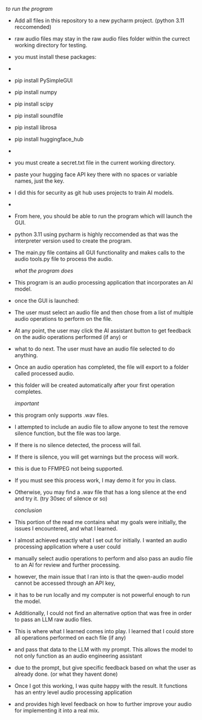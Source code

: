  *to run the program*


- Add all files in this repository to a new pycharm project. (python 3.11 reccomended)
- raw audio files may stay in the raw audio files folder within the currect working directory for testing. 

- you must install these packages:
- 
- pip install PySimpleGUI
- pip install numpy
- pip install scipy
- pip install soundfile
- pip install librosa
- pip install huggingface_hub
- 
- you must create a secret.txt file in the current working directory.
- paste your hugging face API key there with no spaces or variable names, just the key.
- I did this for security as git hub uses projects to train AI models.
-
- From here, you should be able to run the program which will launch the GUI.

- python 3.11 using pycharm is highly reccomended as that was the interpreter version used to create the program.

- The main.py file contains all GUI functionality and makes calls to the audio tools.py file to process the audio. 

  *what the program does*

- This program is an audio processing application that incorporates an AI model.
- once the GUI is launched:
- The user must select an audio file and then chose from a list of multiple audio operations to perform on the file.
- At any point, the user may click the AI assistant button to get feedback on the audio operations performed (if any) or
- what to do next. The user must have an audio file selected to do anything.
- Once an audio operation has completed, the file will export to a folder called processed audio.
- this folder will be created automatically after your first operation completes.

  *important*
- this program only supports .wav files. 
- I attempted to include an audio file to allow anyone to test the remove silence function, but the file was too large.
- If there is no silence detected, the process will fail.
- If there is silence, you will get warnings but the process will work.
- this is due to FFMPEG not being supported.
- If you must see this process work, I may demo it for you in class.
- Otherwise, you may find a .wav file that has a long silence at the end and try it. (try 30sec of silence or so)

  *conclusion*
- This portion of the read me contains what my goals were initially, the issues I encountered, and what I learned.

- I almost achieved exactly what I set out for initially. I wanted an audio processing application where a user could
- manually select audio operations to perform and also pass an audio file to an AI for review and further processing.
- however, the main issue that I ran into is that the qwen-audio model cannot be accessed through an API key,
- it has to be run locally and my computer is not powerful enough to run the model.
- Additionally, I could not find an alternative option that was free in order to pass an LLM raw audio files.

- This is where what I learned comes into play. I learned that I could store all operations performed on each file (if any)
- and pass that data to the LLM with my prompt. This allows the model to not only function as an audio engineering assistant
- due to the prompt, but give specific feedback based on what the user as already done. (or what they havent done)
- Once I got this working, I was quite happy with the result. It functions has an entry level audio processing application
- and provides high level feedback on how to further improve your audio for implementing it into a real mix. 

